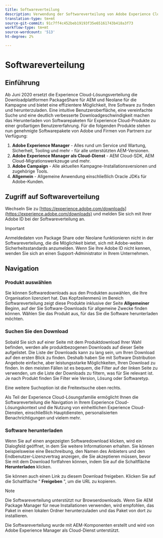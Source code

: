 ```yaml
---
title: Softwareverteilung
description: Verwendung der Softwareverteilung von Adobe Experience Cloud
translation-type: tm+mt
source-git-commit: 91c7ff4c452beb19193f35e65161743b418a3f73
workflow-type: tm+mt
source-wordcount: '513'
ht-degree: 2%

---
```



# Softwareverteilung

## Einführung

Ab Juni 2020 ersetzt die Experience Cloud-Lösungsverteilung die Downloadplattformen PackageShare für AEM und Neolane für die Kampagne und bietet eine effizientere Möglichkeit, Ihre Software zu finden und herunterzuladen. Eine intuitive Benutzeroberfläche, eine vereinfachte Suche und eine deutlich verbesserte Downloadgeschwindigkeit machen das Herunterladen von Softwarepaketen für Experience Cloud-Produkte zu einer großartigen Benutzererfahrung. Für die folgenden Produkte stehen nun genehmigte Softwarepakete von Adobe und Firmen von Partnern zur Verfügung:

1. **Adobe Experience Manager** - Alles rund um Service und Wartung, Sicherheit, Tooling und mehr - für alle unterstützten AEM-Versionen.
1. **Adobe Experience Manager als Cloud-Dienst** - AEM Cloud-SDK, AEM Cloud-Migrationswerkzeuge und mehr.
1. **Adobe Campaign** - Alle aktuellen Kampagne-Installationsversionen und zugehörige Tools.
1. **Allgemein** - Allgemeine Anwendung einschließlich Oracle JDKs für Adobe-Kunden.

## Zugriff auf Softwareverteilung

Wechseln Sie zu [https://experience.adobe.com/downloads](https://experience.adobe.com/downloads) und melden Sie sich mit Ihrer Adobe ID bei der Softwareverteilung an.

>[!IMPORTANT]
>
>Anmeldedaten von Package Share oder Neolane funktionieren nicht in der Softwareverteilung, die die Möglichkeit bietet, sich mit Adobe-weiten Sicherheitsstandards anzumelden. Wenn Sie Ihre Adobe ID nicht kennen, wenden Sie sich an einen Support-Administrator in Ihrem Unternehmen.

## Navigation

### Produkt auswählen

Sie können Softwaredownloads aus den Produkten auswählen, die Ihre Organisation lizenziert hat. Das Kopfzeilenmenü im Bereich Softwareverteilung zeigt diese Produkte inklusive der Seite **Allgemeiner** Beginn, auf der Sie Software-Downloads für allgemeine Zwecke finden können. Wählen Sie das Produkt aus, für das Sie die Software herunterladen möchten.

### Suchen Sie den Download

Sobald Sie sich auf einer Seite mit dem Produktdownload Ihrer Wahl befinden, werden alle produktbezogenen Downloads auf dieser Seite aufgelistet. Die Liste der Downloads kann zu lang sein, um Ihren Download auf den ersten Blick zu finden. Deshalb haben Sie mit Software Distribution Angebote einfache, aber leistungsstarke Möglichkeiten, Ihren Download zu finden. In den meisten Fällen ist es bequem, die Filter auf der linken Seite zu verwenden, um die Liste der Downloads zu filtern, was für Sie relevant ist. Je nach Produkt finden Sie Filter wie Version, Lösung oder Softwaretyp.

Eine weitere Suchoption ist die Freitextsuche oben rechts.

Als Teil der Experience Cloud-Lösungsfamilie ermöglicht Ihnen die Softwareverteilung die Navigation in Ihrem Experience Cloud-Lösungskontext und die Nutzung von einheitlichen Experience Cloud-Diensten, einschließlich Hauptdiensten, personalisierten Benachrichtigungen und vielem mehr.

### Software herunterladen

Wenn Sie auf einen angezeigten Softwaredownload klicken, wird ein Dialogfeld geöffnet, in dem Sie weitere Informationen erhalten. Sie können beispielsweise eine Beschreibung, den Namen des Anbieters und den Endbenutzer-Lizenzvertrag anzeigen, die Sie akzeptieren müssen, bevor Sie mit dem Download fortfahren können, indem Sie auf die Schaltfläche **Herunterladen** klicken.

Sie können auch einen Link zu diesem Download freigeben. Klicken Sie auf die Schaltfläche &quot; **Freigeben** &quot;, um die URL zu kopieren.

>[!NOTE]
>
>Die Softwareverteilung unterstützt nur Browserdownloads. Wenn Sie AEM Package Manager für neue Installationen verwenden, wird empfohlen, das Paket in einen lokalen Ordner herunterzuladen und das Paket von dort zu installieren.

Die Softwareverteilung wurde mit AEM-Komponenten erstellt und wird von Adobe Experience Manager als Cloud-Dienst unterstützt.